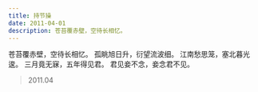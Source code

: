 ```yaml
---
title: 持节操
date: 2011-04-01
description: 苍苔覆赤壁，空待长相忆。
---
```


苍苔覆赤壁，空待长相忆。
孤眺旭日升，衍望流波细。
江南愁思笼，塞北暮光逡。
三月竟无寐，五年得见君。
君见妾不念，妾念君不见。

> 2011.04